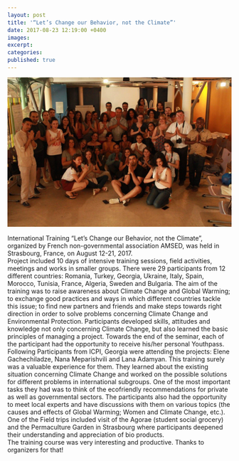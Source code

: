 ```yaml
---
layout: post
title: '“Let’s Change our Behavior, not the Climate”'
date: 2017-08-23 12:19:00 +0400
images:
excerpt:
categories:
published: true
---
```


![](/uploads/21366674-1419661848089691-3177298824355290393-o.jpg)

International Training “Let’s Change our Behavior, not the Climate”, organized by French non-governmental association AMSED, was held in Strasbourg, France, on August 12-21, 2017.&nbsp;<br>Project included 10 days of intensive training sessions, field activities, meetings and works in smaller groups. There were 29 participants from 12 different countries: Romania, Turkey, Georgia, Ukraine, Italy, Spain, Morocco, Tunisia, France, Algeria, Sweden and Bulgaria. The aim of the training was to raise awareness about Climate Change and Global Warming; to exchange good practices and ways in which different countries tackle this issue; to find new partners and friends and make steps towards right direction in order to solve problems concerning Climate Change and Environmental Protection. Participants developed skills, attitudes and knowledge not only concerning Climate Change, but also learned the basic principles of managing a project. Towards the end of the seminar, each of the participant had the opportunity to receive his/her personal Youthpass.&nbsp;<br>Following Participants from ICPI, Georgia were attending the projects: Elene Gachechiladze, Nana Meparishvili and Lana Adamyan. This training surely was a valuable experience for them. They learned about the existing situation concerning Climate Change and worked on the possible solutions for different problems in international subgroups. One of the most important tasks they had was to think of the ecofriendly recommendations for private as well as governmental sectors. The participants also had the opportunity to meet local experts and have discussions with them on various topics (the causes and effects of Global Warming; Women and Climate Change, etc.). One of the Field trips included visit of the Agorae (student social grocery) and the Permaculture Garden in Strasbourg where participants deepened their understanding and appreciation of bio products.<br>The training course was very interesting and productive. Thanks to organizers for that!